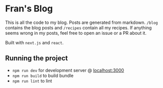 # Fran's Blog

This is all the code to my blog. Posts are generated from markdown. `/blog` contains the blog posts and `/recipes` contain all my recipes.
If anything seems wrong in my posts, feel free to open an issue or a PR about it.

Built with `next.js` and `react`.

## Running the project

* `npm run dev` for development server @ [localhost:3000](http://localhost:3000)
* `npm run build` to build bundle
* `npm run lint` to lint